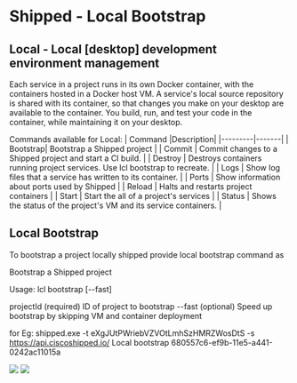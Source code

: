 # Shipped - Local Bootstrap

Local - Local [desktop] development environment management
----------------------------------------------------------
Each service in a project runs in its own Docker container, with the containers hosted in a Docker host VM. A service's
local source repository is shared with its container, so that changes you make on your desktop are available to the
container.  You build, run, and test your code in the container, while maintaining it on your desktop.


Commands available for Local:
| Command |Description|
|---------|-------|
| Bootstrap| Bootstrap a Shipped project													|
| Commit   | Commit changes to a Shipped project and start a CI build.                      |
| Destroy  | Destroys containers running project services.  Use lcl bootstrap to recreate.  |
| Logs     | Show log files that a service has written to its container.                    |
| Ports    | Show information about ports used by Shipped                                   |
| Reload   | Halts and restarts project containers                                          |
| Start    | Start the all of a project's services                                          |
| Status   | Shows the status of the project's VM and its service containers.               |

## Local Bootstrap 
To bootstrap a project locally shipped provide local bootstrap command as

Bootstrap a Shipped project

Usage: lcl bootstrap <projectId> [--fast]

  projectId (required) ID of project to bootstrap
  --fast      (optional) Speed up bootstrap by skipping VM and container deployment

 for Eg: shipped.exe -t eXgJUtPWriebVZVOtLmhSzHMRZWosDtS -s https://api.ciscoshipped.io/ Local bootstrap 680557c6-ef9b-11e5-a441-0242ac11015a

![](posts/files/shipped-cli-labs/assets/local-bootstrap-start.png)
![](posts/files/shipped-cli-labs/assets/local-bootstrap-end.png)
 